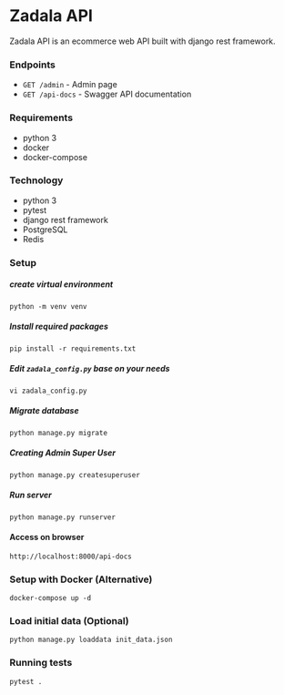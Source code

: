 # Zadala API
Zadala API is an ecommerce web API built with django rest framework.

### Endpoints
- `GET /admin` - Admin page
- `GET /api-docs` - Swagger API documentation 

### Requirements
- python 3
- docker
- docker-compose

### Technology
- python 3
- pytest
- django rest framework
- PostgreSQL
- Redis


### Setup
##### create virtual environment
```
python -m venv venv
```
##### Install required packages
```
pip install -r requirements.txt
```
##### Edit `zadala_config.py` base on your needs
```
vi zadala_config.py
```

##### Migrate database
```
python manage.py migrate
```
##### Creating Admin Super User
```
python manage.py createsuperuser
```
##### Run server
```
python manage.py runserver
```

#### Access on browser
```
http://localhost:8000/api-docs
```

### Setup with Docker (Alternative)
```
docker-compose up -d
```

### Load initial data (Optional)
```
python manage.py loaddata init_data.json
```

### Running tests
```
pytest .
```